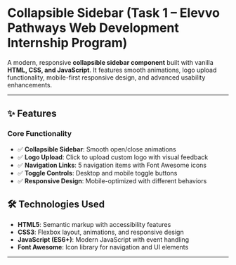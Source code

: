 # Collapsible Sidebar (Task 1 – Elevvo Pathways Web Development Internship Program)

A modern, responsive **collapsible sidebar component** built with vanilla **HTML, CSS, and JavaScript**. It features smooth animations, logo upload functionality, mobile-first responsive design, and advanced usability enhancements.

---

## ✨ Features

### Core Functionality
- ✅ **Collapsible Sidebar**: Smooth open/close animations  
- ✅ **Logo Upload**: Click to upload custom logo with visual feedback  
- ✅ **Navigation Links**: 5 navigation items with Font Awesome icons  
- ✅ **Toggle Controls**: Desktop and mobile toggle buttons  
- ✅ **Responsive Design**: Mobile-optimized with different behaviors  

## 🛠️ Technologies Used
- **HTML5**: Semantic markup with accessibility features  
- **CSS3**: Flexbox layout, animations, and responsive design  
- **JavaScript (ES6+)**: Modern JavaScript with event handling  
- **Font Awesome**: Icon library for navigation and UI elements  

---
